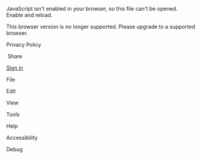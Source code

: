 JavaScript isn't enabled in your browser, so this file can't be opened. Enable and reload.

  

This browser version is no longer supported. Please upgrade to a supported browser.

[](https://docs.google.com/document/?pli=1&usp=docs_web "Docs home")

Privacy Policy

 Share

[Sign in](https://accounts.google.com/ServiceLogin?service=wise&passive=1209600&osid=1&continue=https://docs.google.com/document/d/1qx4MfgdZmoX79w-B-oGms1PB356hboI1HAEfhgeY2c4/edit?pli%3D1&followup=https://docs.google.com/document/d/1qx4MfgdZmoX79w-B-oGms1PB356hboI1HAEfhgeY2c4/edit?pli%3D1&ltmpl=docs&ec=GAZAGQ)

File

Edit

View

Tools

Help

Accessibility

Debug
